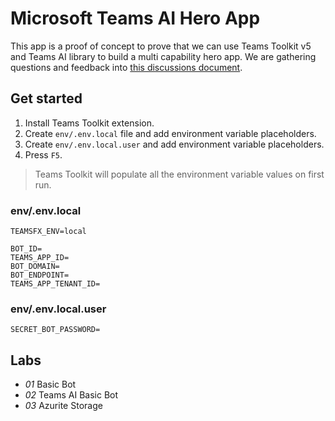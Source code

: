 # Microsoft Teams AI Hero App

This app is a proof of concept to prove that we can use Teams Toolkit v5 and Teams AI library to build a multi capability hero app. We are gathering questions and feedback into [this discussions document](./docs/teams-ai-toolkit-discussion-items.md).

## Get started

1. Install Teams Toolkit extension.
1. Create `env/.env.local` file and add environment variable placeholders.
1. Create `env/.env.local.user` and add environment variable placeholders.
1. Press `F5`.

> Teams Toolkit will populate all the environment variable values on first run.

### env/.env.local

```
TEAMSFX_ENV=local

BOT_ID=
TEAMS_APP_ID=
BOT_DOMAIN=
BOT_ENDPOINT=
TEAMS_APP_TENANT_ID=
```

### env/.env.local.user

```
SECRET_BOT_PASSWORD=
```

## Labs

- *01* Basic Bot
- *02* Teams AI Basic Bot
- *03* Azurite Storage
